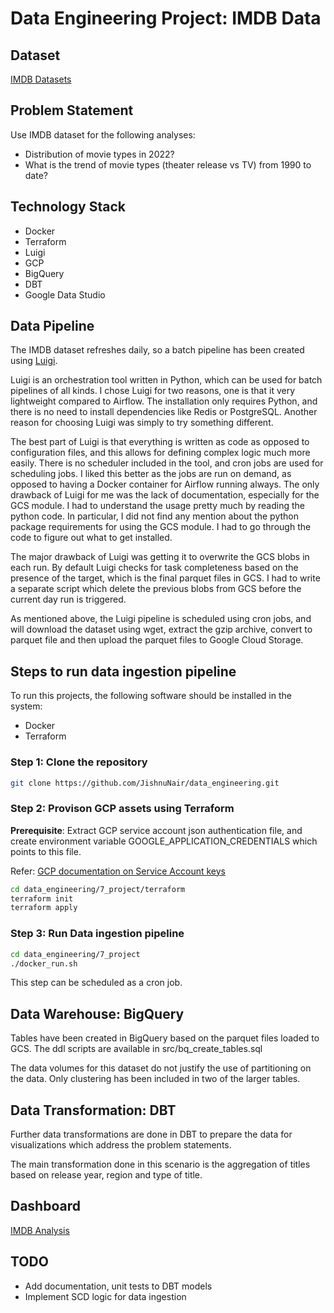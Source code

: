 # Data Engineering Project: IMDB Data

## Dataset
[IMDB Datasets](https://www.imdb.com/interfaces/)

## Problem Statement

Use IMDB dataset for the following analyses:

* Distribution of movie types in 2022?
* What is the trend of movie types (theater release vs TV) from 1990 to date?

## Technology Stack

* Docker
* Terraform
* Luigi
* GCP
* BigQuery
* DBT
* Google Data Studio

## Data Pipeline

The IMDB dataset refreshes daily, so a batch pipeline has been created using [Luigi](https://luigi.readthedocs.io/en/stable/).

Luigi is an orchestration tool written in Python, which can be used for batch pipelines of all kinds. I chose Luigi for two reasons, one is that it very lightweight compared to Airflow. The installation only requires Python, and there is no need to install dependencies like Redis or PostgreSQL. Another reason for choosing Luigi was simply to try something different. 

The best part of Luigi is that everything is written as code as opposed to configuration files, and this allows for defining complex logic much more easily. There is no scheduler included in the tool, and cron jobs are used for scheduling jobs. I liked this better as the jobs are run on demand, as opposed to having a Docker container for Airflow running always. The only drawback of Luigi for me was the lack of documentation, especially for the GCS module. I had to understand the usage pretty much by reading the python code. In particular, I did not find any mention about the python package requirements for using the GCS module. I had to go through the code to figure out what to get installed. 

The major drawback of Luigi was getting it to overwrite the GCS blobs in each run. By default Luigi checks for task completeness based on the presence of the target, which is the final parquet files in GCS. I had to write a separate script which delete the previous blobs from GCS before the current day run is triggered.

As mentioned above, the Luigi pipeline is scheduled using cron jobs, and will download the dataset using wget, extract the gzip archive, convert to parquet file and then upload the parquet files to Google Cloud Storage.


## Steps to run data ingestion pipeline

To run this projects, the following software should be installed in the system:

* Docker
* Terraform

### Step 1: Clone the repository

~~~sh
git clone https://github.com/JishnuNair/data_engineering.git
~~~

### Step 2: Provison GCP assets using Terraform

**Prerequisite**: Extract GCP service account json authentication file, and create environment variable GOOGLE_APPLICATION_CREDENTIALS which points to this file. 

Refer: [GCP documentation on Service Account keys](https://cloud.google.com/docs/authentication/production)

~~~sh
cd data_engineering/7_project/terraform
terraform init
terraform apply
~~~

### Step 3: Run Data ingestion pipeline

~~~sh
cd data_engineering/7_project
./docker_run.sh
~~~

This step can be scheduled as a cron job.


## Data Warehouse: BigQuery

Tables have been created in BigQuery based on the parquet files loaded to GCS. The ddl scripts are available in src/bq_create_tables.sql

The data volumes for this dataset do not justify the use of partitioning on the data. Only clustering has been included in two of the larger tables.


## Data Transformation: DBT

Further data transformations are done in DBT to prepare the data for visualizations which address the problem statements.

The main transformation done in this scenario is the aggregation of titles based on release year, region and type of title. 


## Dashboard

[IMDB Analysis](https://datastudio.google.com/s/i5nOxQ1nC80)


## TODO

* Add documentation, unit tests to DBT models
* Implement SCD logic for data ingestion
